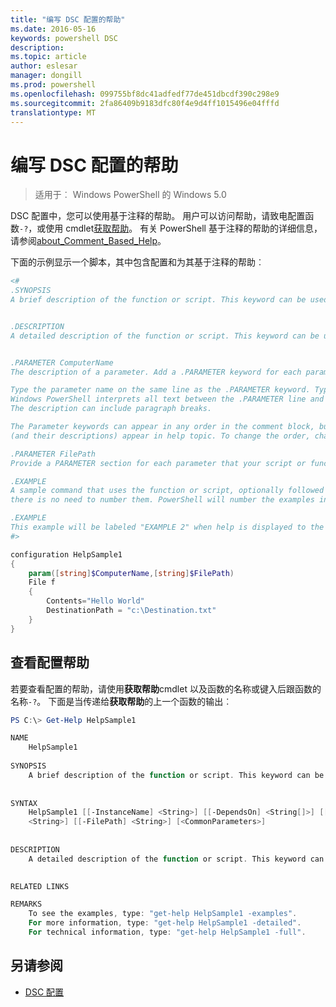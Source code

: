 ```yaml
---
title: "编写 DSC 配置的帮助"
ms.date: 2016-05-16
keywords: powershell DSC
description: 
ms.topic: article
author: eslesar
manager: dongill
ms.prod: powershell
ms.openlocfilehash: 099755bf8dc41adfedf77de451dbcdf390c298e9
ms.sourcegitcommit: 2fa86409b9183dfc80f4e9d4ff1015496e04fffd
translationtype: MT
---
```

# 编写 DSC 配置的帮助

>适用于︰ Windows PowerShell 的 Windows 5.0

DSC 配置中，您可以使用基于注释的帮助。 用户可以访问帮助，请致电配置函数`-?`，或使用 cmdlet[获取帮助](https://technet.microsoft.com/en-us/library/hh849696.aspx)。 有关 PowerShell 基于注释的帮助的详细信息，请参阅[about_Comment_Based_Help](https://technet.microsoft.com/en-us/library/hh847834.aspx)。

下面的示例显示一个脚本，其中包含配置和为其基于注释的帮助︰

```powershell
<#
.SYNOPSIS
A brief description of the function or script. This keyword can be used only once for each configuration.


.DESCRIPTION
A detailed description of the function or script. This keyword can be used only once for each configuration.


.PARAMETER ComputerName
The description of a parameter. Add a .PARAMETER keyword for each parameter in the function or script syntax.

Type the parameter name on the same line as the .PARAMETER keyword. Type the parameter description on the lines following the .PARAMETER keyword. 
Windows PowerShell interprets all text between the .PARAMETER line and the next keyword or the end of the comment block as part of the parameter description. 
The description can include paragraph breaks.

The Parameter keywords can appear in any order in the comment block, but the function or script syntax determines the order in which the parameters 
(and their descriptions) appear in help topic. To change the order, change the syntax.

.PARAMETER FilePath
Provide a PARAMETER section for each parameter that your script or function accepts.

.EXAMPLE
A sample command that uses the function or script, optionally followed by sample output and a description. Repeat this keyword for each example. If you have multiple examples,
there is no need to number them. PowerShell will number the examples in help text.

.EXAMPLE
This example will be labeled "EXAMPLE 2" when help is displayed to the user.
#>

configuration HelpSample1
{
    param([string]$ComputerName,[string]$FilePath)
    File f
    {
        Contents="Hello World"
        DestinationPath = "c:\Destination.txt"
    }
}
```

## 查看配置帮助

若要查看配置的帮助，请使用**获取帮助**cmdlet 以及函数的名称或键入后跟函数的名称`-?`。 下面是当传递给**获取帮助**的上一个函数的输出︰

```powershell
PS C:\> Get-Help HelpSample1

NAME
    HelpSample1
    
SYNOPSIS
    A brief description of the function or script. This keyword can be used only once for each configuration.
    
    
SYNTAX
    HelpSample1 [[-InstanceName] <String>] [[-DependsOn] <String[]>] [[-OutputPath] <String>] [[-ConfigurationData] <Hashtable>] [[-ComputerName] 
    <String>] [[-FilePath] <String>] [<CommonParameters>]
    
    
DESCRIPTION
    A detailed description of the function or script. This keyword can be used only once for each configuration.
    

RELATED LINKS

REMARKS
    To see the examples, type: "get-help HelpSample1 -examples".
    For more information, type: "get-help HelpSample1 -detailed".
    For technical information, type: "get-help HelpSample1 -full".
```

## 另请参阅
* [DSC 配置](configurations.md)

